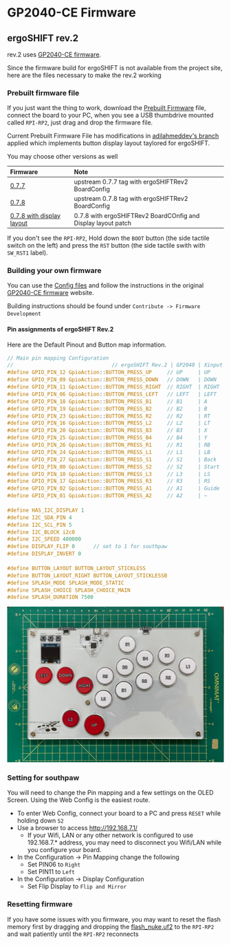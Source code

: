 GP2040-CE Firmware
========================================================================

ergoSHIFT rev.2
------------------------------------------------------------------------

rev.2 uses [GP2040-CE firmware](https://gp2040-ce.info/).

Since the firmware build for ergoSHIFT is not available from
the project site, here are the files necessary to make the rev.2 working

### Prebuilt firmware file

If you just want the thing to work, download the
[Prebuilt Firmware](./GP2040-CE_0.7.8-display_ergoSHIFTRev2.uf2) file, connect
the board to your PC, when you see a USB thumbdrive mounted called `RPI-RP2`,
just drag and drop the firmware file.

Current Prebuilt Firmware File has modifications in [adilahmeddev's branch](https://github.com/adilahmeddev/GP2040-CE-ERGOSHIFT-DISPLAY)
applied which implements button display layout taylored for ergoSHIFT.

You may choose other versions as well

| Firmware  | Note  |
| :---      | :---  |
| [0.7.7](./GP2040-CE_0.7.7_ergoSHIFTRev2.uf2) | upstream 0.7.7 tag with ergoSHIFTRev2 BoardConfig |
| [0.7.8](./GP2040-CE_0.7.8_ergoSHIFTRev2.uf2) | upstream 0.7.8 tag with ergoSHIFTRev2 BoardConfig |
| [0.7.8 with display layout](./GP2040-CE_0.7.8-display_ergoSHIFTRev2.uf2) | 0.7.8 with ergoSHIFTRev2 BoardCOnfig and Display layout patch |

If you don't see the `RPI-RP2`, Hold down the `BOOT` button (the side tactile 
switch on the left) and press the `RST` button (the side tactile swith with
`SW_RST1` label).

### Building your own firmware

You can use the [Config files](./ergoSHIFTRev2/) and follow the instructions
in the original [GP2040-CE firmware](https://gp2040-ce.info/) website.

Building instructions should be found under `Contribute -> Firmware Development`

#### Pin assignments of ergoSHIFT Rev.2

Here are the Default Pinout and Button map information.

~~~C
// Main pin mapping Configuration
//                                // ergoSHIFT Rev.2 | GP2040 | Xinput | Switch  | PS3/4/5  | Dinput | Arcade |
#define GPIO_PIN_12 GpioAction::BUTTON_PRESS_UP     // UP     | UP     | UP      | UP       | UP     | UP     |
#define GPIO_PIN_09 GpioAction::BUTTON_PRESS_DOWN   // DOWN   | DOWN   | DOWN    | DOWN     | DOWN   | DOWN   |
#define GPIO_PIN_11 GpioAction::BUTTON_PRESS_RIGHT  // RIGHT  | RIGHT  | RIGHT   | RIGHT    | RIGHT  | RIGHT  |
#define GPIO_PIN_06 GpioAction::BUTTON_PRESS_LEFT   // LEFT   | LEFT   | LEFT    | LEFT     | LEFT   | LEFT   |
#define GPIO_PIN_18 GpioAction::BUTTON_PRESS_B1     // B1     | A      | B       | Cross    | 2      | K1     |
#define GPIO_PIN_19 GpioAction::BUTTON_PRESS_B2     // B2     | B      | A       | Circle   | 3      | K2     |
#define GPIO_PIN_23 GpioAction::BUTTON_PRESS_R2     // R2     | RT     | ZR      | R2       | 8      | K3     |
#define GPIO_PIN_16 GpioAction::BUTTON_PRESS_L2     // L2     | LT     | ZL      | L2       | 7      | K4     |
#define GPIO_PIN_20 GpioAction::BUTTON_PRESS_B3     // B3     | X      | Y       | Square   | 1      | P1     |
#define GPIO_PIN_25 GpioAction::BUTTON_PRESS_B4     // B4     | Y      | X       | Triangle | 4      | P2     |
#define GPIO_PIN_26 GpioAction::BUTTON_PRESS_R1     // R1     | RB     | R       | R1       | 6      | P3     |
#define GPIO_PIN_24 GpioAction::BUTTON_PRESS_L1     // L1     | LB     | L       | L1       | 5      | P4     |
#define GPIO_PIN_27 GpioAction::BUTTON_PRESS_S1     // S1     | Back   | Minus   | Select   | 9      | Coin   |
#define GPIO_PIN_00 GpioAction::BUTTON_PRESS_S2     // S2     | Start  | Plus    | Start    | 10     | Start  |
#define GPIO_PIN_10 GpioAction::BUTTON_PRESS_L3     // L3     | LS     | LS      | L3       | 11     | LS     |
#define GPIO_PIN_17 GpioAction::BUTTON_PRESS_R3     // R3     | RS     | RS      | R3       | 12     | RS     |
#define GPIO_PIN_02 GpioAction::BUTTON_PRESS_A1     // A1     | Guide  | Home    | PS       | 13     | ~      |
#define GPIO_PIN_01 GpioAction::BUTTON_PRESS_A2     // A2     | ~      | Capture | ~        | 14     | ~      |

#define HAS_I2C_DISPLAY 1
#define I2C_SDA_PIN 4
#define I2C_SCL_PIN 5
#define I2C_BLOCK i2c0
#define I2C_SPEED 400000
#define DISPLAY_FLIP 0      // set to 1 for southpaw
#define DISPLAY_INVERT 0

#define BUTTON_LAYOUT BUTTON_LAYOUT_STICKLESS
#define BUTTON_LAYOUT_RIGHT BUTTON_LAYOUT_STICKLESSB
#define SPLASH_MODE SPLASH_MODE_STATIC
#define SPLASH_CHOICE SPLASH_CHOICE_MAIN
#define SPLASH_DURATION 7500
~~~

![Button Map](./ergoSHIFTRev2/assets/ergoSHIFT-rev2-button-mapping.jpg)

### Setting for southpaw

You will need to change the Pin mapping and a few settings on the OLED Screen.
Using the Web Config is the easiest route.

* To enter Web Config, connect your board to a PC and press `RESET` while holding down `S2`
* Use a browser to access http://192.168.7.1/
    * If your Wifi, LAN or any other network is configured to use 192.168.7.* address,
      you may need to disconnect you Wifi/LAN while you configure your board.
* In the Configuration -> Pin Mapping change the following
    * Set PIN06 to `Right`
    * Set PIN11 to `Left`
* In the Configuration -> Display Configuration
    * Set Flip Display to `Flip and Mirror`

### Resetting firmware

If you have some issues with you firmware, you may want to reset the flash
memory first by dragging and dropping the [flash_nuke.uf2](./flash_nuke.uf2)
to the `RPI-RP2` and wait patiently until the `RPI-RP2` reconnects
